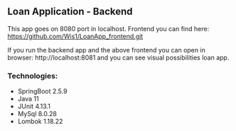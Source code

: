 ## Loan Application - Backend

This app goes on 8080 port in localhost. Frontend you can find here: https://github.com/Wis1/LoanApp_frontend.git

If you run the backend app and the above frontend you can open in browser: http://localhost:8081 and you can see visual possibilities loan app. 

### Technologies:

* SpringBoot 2.5.9
* Java 11
* JUnit 4.13.1
* MySql 8.0.28
* Lombok 1.18.22